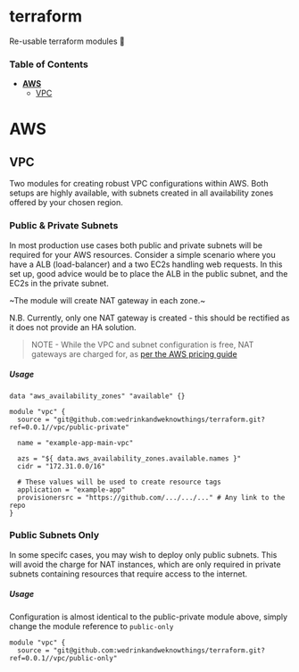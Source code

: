 # terraform

Re-usable terraform modules 🍻

### Table of Contents

  - [**AWS**](#aws)
    - [VPC](#vpc)

# AWS

## VPC

Two modules for creating robust VPC configurations within AWS. Both setups are highly available, with subnets created in all availability zones offered by your chosen region.

### Public & Private Subnets

In most production use cases both public and private subnets will be required for your AWS resources. Consider a simple scenario where you have a ALB (load-balancer) and a two EC2s handling web requests. In this set up, good advice would be to place the ALB in the public subnet, and the EC2s in the private subnet.

~The module will create NAT gateway in each zone.~

N.B. Currently, only one NAT gateway is created - this should be rectified as it does not provide an HA solution.

 > NOTE - While the VPC and subnet configuration is free, NAT gateways are charged for, as [per the AWS pricing guide](https://aws.amazon.com/vpc/pricing/)
 
##### Usage

```HCL
data "aws_availability_zones" "available" {}

module "vpc" {
  source = "git@github.com:wedrinkandweknowthings/terraform.git?ref=0.0.1//vpc/public-private"

  name = "example-app-main-vpc"
  
  azs = "${ data.aws_availability_zones.available.names }"
  cidr = "172.31.0.0/16"
  
  # These values will be used to create resource tags
  application = "example-app"
  provisionersrc = "https://github.com/.../.../..." # Any link to the repo
}
```

### Public Subnets Only

In some specifc cases, you may wish to deploy only public subnets. This will avoid the charge for NAT instances, which are only required in private subnets containing resources that require access to the internet.

##### Usage

Configuration is almost identical to the public-private module above, simply change the module reference to `public-only`

```HCL
module "vpc" {
  source = "git@github.com:wedrinkandweknowthings/terraform.git?ref=0.0.1//vpc/public-only"
  
```
